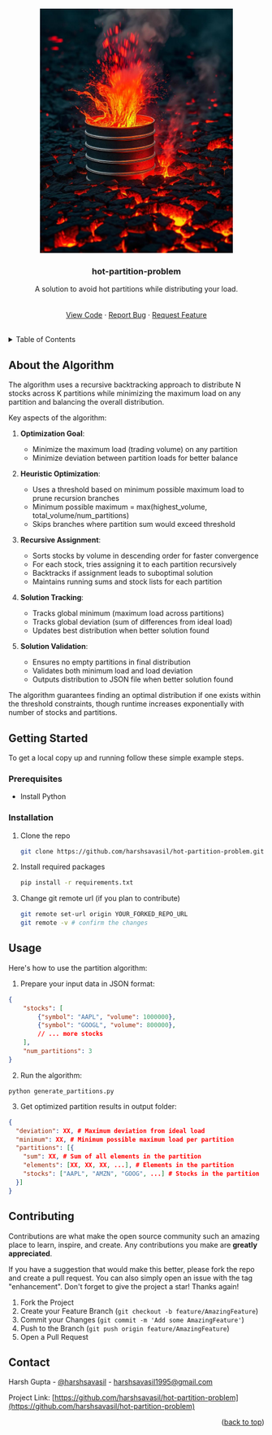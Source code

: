 <a id="readme-top"></a>


<br />
<div align="center">
  <a href="https://github.com/harshsavasil/hot-partition-problem">
    <img src="logo1.png" alt="Logo" width="380" height="480">
  </a>

  <h3 align="center">hot-partition-problem</h3>

  <p align="center">
    A solution to avoid hot partitions while distributing your load.
    <br />
    <br />
    <br />
    <a href="https://github.com/harshsavasil/hot-partition-problem/blob/master/generate_partitions.py">View Code</a>
    &middot;
    <a href="https://github.com/harshsavasil/hot-partition-problem/issues/new">Report Bug</a>
    &middot;
    <a href="https://github.com/harshsavasil/hot-partition-problem/issues/new">Request Feature</a>
  </p>
</div>
<br />

<!-- TABLE OF CONTENTS -->
<details>
  <summary>Table of Contents</summary>
  <ol>
    <li>
      <a href="#about-the-algorithm">About The Algorithm</a>
    </li>
    <li>
      <a href="#getting-started">Getting Started</a>
      <ul>
        <li><a href="#prerequisites">Prerequisites</a></li>
        <li><a href="#installation">Installation</a></li>
      </ul>
    </li>
    <li><a href="#usage">Usage</a></li>
    <li><a href="#contributing">Contributing</a></li>
    <li><a href="#contact">Contact</a></li>
  </ol>
</details>



<!-- ABOUT THE PROJECT -->
## About the Algorithm
The algorithm uses a recursive backtracking approach to distribute N stocks across K partitions while minimizing the maximum load on any partition and balancing the overall distribution.

Key aspects of the algorithm:

1. **Optimization Goal**: 
   - Minimize the maximum load (trading volume) on any partition
   - Minimize deviation between partition loads for better balance

2. **Heuristic Optimization**:
   - Uses a threshold based on minimum possible maximum load to prune recursion branches
   - Minimum possible maximum = max(highest_volume, total_volume/num_partitions)
   - Skips branches where partition sum would exceed threshold

3. **Recursive Assignment**:
   - Sorts stocks by volume in descending order for faster convergence
   - For each stock, tries assigning it to each partition recursively
   - Backtracks if assignment leads to suboptimal solution
   - Maintains running sums and stock lists for each partition

4. **Solution Tracking**:
   - Tracks global minimum (maximum load across partitions)
   - Tracks global deviation (sum of differences from ideal load)
   - Updates best distribution when better solution found

5. **Solution Validation**:
   - Ensures no empty partitions in final distribution
   - Validates both minimum load and load deviation
   - Outputs distribution to JSON file when better solution found

The algorithm guarantees finding an optimal distribution if one exists within the threshold constraints, though runtime increases exponentially with number of stocks and partitions.


<!-- GETTING STARTED -->
## Getting Started
To get a local copy up and running follow these simple example steps.

### Prerequisites

* Install Python

### Installation

1. Clone the repo
   ```sh
   git clone https://github.com/harshsavasil/hot-partition-problem.git
   ```
2. Install required packages
   ```sh
   pip install -r requirements.txt
   ```
3. Change git remote url (if you plan to contribute)
   ```sh
   git remote set-url origin YOUR_FORKED_REPO_URL
   git remote -v # confirm the changes
   ```


<!-- USAGE EXAMPLES -->
## Usage

Here's how to use the partition algorithm:

1. Prepare your input data in JSON format:
```json
{
    "stocks": [
        {"symbol": "AAPL", "volume": 1000000},
        {"symbol": "GOOGL", "volume": 800000},
        // ... more stocks
    ],
    "num_partitions": 3
}
```

2. Run the algorithm:

```
python generate_partitions.py
```

3. Get optimized partition results in output folder:
```json
{
  "deviation": XX, # Maximum deviation from ideal load
  "minimum": XX, # Minimum possible maximum load per partition
  "partitions": [{
    "sum": XX, # Sum of all elements in the partition
    "elements": [XX, XX, XX, ...], # Elements in the partition
    "stocks": ["AAPL", "AMZN", "GOOG", ...] # Stocks in the partition
  }]
}
```


<!-- CONTRIBUTING -->
## Contributing

Contributions are what make the open source community such an amazing place to learn, inspire, and create. Any contributions you make are **greatly appreciated**.

If you have a suggestion that would make this better, please fork the repo and create a pull request. You can also simply open an issue with the tag "enhancement".
Don't forget to give the project a star! Thanks again!

1. Fork the Project
2. Create your Feature Branch (`git checkout -b feature/AmazingFeature`)
3. Commit your Changes (`git commit -m 'Add some AmazingFeature'`)
4. Push to the Branch (`git push origin feature/AmazingFeature`)
5. Open a Pull Request



<!-- CONTACT -->
## Contact

Harsh Gupta - [@harshsavasil](https://twitter.com/harshsavasil) - harshsavasil1995@gmail.com

Project Link: [https://github.com/harshsavasil/hot-partition-problem](https://github.com/harshsavasil/hot-partition-problem)


<p align="right">(<a href="#readme-top">back to top</a>)</p>
